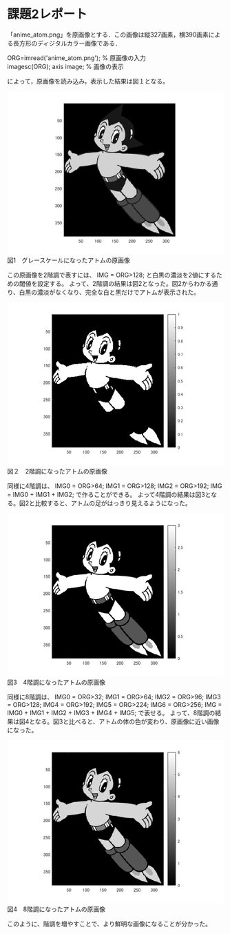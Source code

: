 # 課題2レポート
「anime_atom.png」を原画像とする．この画像は縦327画素，横390画素による長方形のディジタルカラー画像である．

ORG=imread('anime_atom.png'); % 原画像の入力  
imagesc(ORG); axis image; % 画像の表示

によって，原画像を読み込み，表示した結果は図１となる。

![原画像](https://github.com/Takuyaz/lecture_image_processing/blob/master/image/課題2画像入れ/atomgennga.png)  
図1　グレースケールになったアトムの原画像

この原画像を2階調で表すには、
IMG = ORG>128;
と白黒の濃淡を2値にするための閾値を設定する。
よって、2階調の結果は図2となった。図2からわかる通り、白黒の濃淡がなくなり、完全な白と黒だけでアトムが表示された。

![原画像](https://github.com/Takuyaz/lecture_image_processing/blob/master/image/課題2画像入れ/atom2kaityou.png)  
図２　2階調になったアトムの原画像

同様に4階調は、
IMG0 = ORG>64;
IMG1 = ORG>128;
IMG2 = ORG>192;
IMG = IMG0 + IMG1 + IMG2;
で作ることができる。
よって4階調の結果は図3となる。図2と比較すると、アトムの足がはっきり見えるようになった。

![原画像](https://github.com/Takuyaz/lecture_image_processing/blob/master/image/課題2画像入れ/atom4kaityou.png)  
図3　4階調になったアトムの原画像

同様に8階調は、
IMG0 = ORG>32;
IMG1 = ORG>64;
IMG2 = ORG>96;
IMG3 = ORG>128;
IMG4 = ORG>192;
IMG5 = ORG>224;
IMG6 = ORG>256;
IMG = IMG0 + IMG1 + IMG2 + IMG3 + IMG4 + IMG5;
で表せる。
よって、8階調の結果は図4となる。図3と比べると、アトムの体の色が変わり、原画像に近い画像になった。

![原画像](https://github.com/Takuyaz/lecture_image_processing/blob/master/image/課題2画像入れ/atom8kaityou.png)  
図4　8階調になったアトムの原画像

このように、階調を増やすことで、より鮮明な画像になることが分かった。
